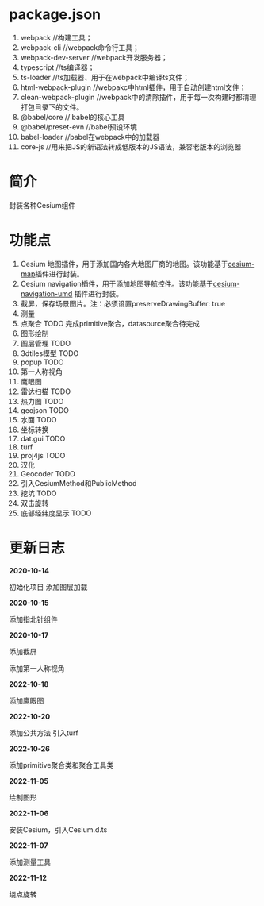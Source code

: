 # package.json
1. webpack //构建工具；
2. webpack-cli //webpack命令行工具；
3. webpack-dev-server //webpack开发服务器；
4. typescript //ts编译器；
5. ts-loader //ts加载器、用于在webpack中编译ts文件；
6. html-webpack-plugin //webpakc中html插件，用于自动创建html文件；
7. clean-webpack-plugin //webpack中的清除插件，用于每一次构建时都清理打包目录下的文件。
8. @babel/core // babel的核心工具
9. @babel/preset-evn //babel预设环境
10. babel-loader //babel在webpack中的加载器
11. core-js //用来把JS的新语法转成低版本的JS语法，兼容老版本的浏览器


# 简介

封装各种Cesium组件

# 功能点

1. Cesium 地图插件，用于添加国内各大地图厂商的地图。该功能基于[cesium-map](https://github.com/dvgis/cesium-map)插件进行封装。
2. Cesium navigation插件，用于添加地图导航控件。该功能基于[cesium-navigation-umd](https://github.com/worlddai/cesium-navigation-umd)
   插件进行封装。
3. 截屏，保存场景图片。注：必须设置preserveDrawingBuffer: true
4. 测量
5. 点聚合 TODO 完成primitive聚合，datasource聚合待完成
6. 图形绘制
7. 图层管理 TODO
8. 3dtiles模型 TODO
9. popup TODO
10. 第一人称视角
11. 鹰眼图
12. 雷达扫描 TODO
13. 热力图 TODO
14. geojson TODO
15. 水面 TODO
16. 坐标转换
17. dat.gui TODO
18. turf
19. proj4js TODO
20. 汉化
21. Geocoder TODO
22. 引入CesiumMethod和PublicMethod
23. 挖坑 TODO
24. 双击旋转
25. 底部经纬度显示 TODO


# 更新日志

**2020-10-14**

初始化项目
添加图层加载

**2020-10-15**

添加指北针组件

**2020-10-17**

添加截屏

添加第一人称视角

**2022-10-18**

添加鹰眼图

**2022-10-20**

添加公共方法
引入turf

**2022-10-26**

添加primitive聚合类和聚合工具类

**2022-11-05**

绘制图形

**2022-11-06**

安装Cesium，引入Cesium.d.ts

**2022-11-07**

添加测量工具

**2022-11-12**

绕点旋转
